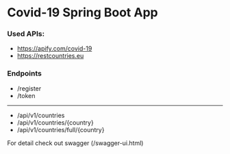 # Covid-19 Spring Boot App

### Used APIs:
* https://apify.com/covid-19
* https://restcountries.eu

### Endpoints

* /register
* /token
---
* /api/v1/countries
* /api/v1/countries/{country}
* /api/v1/countries/full/{country}

For detail check out swagger (/swagger-ui.html)
